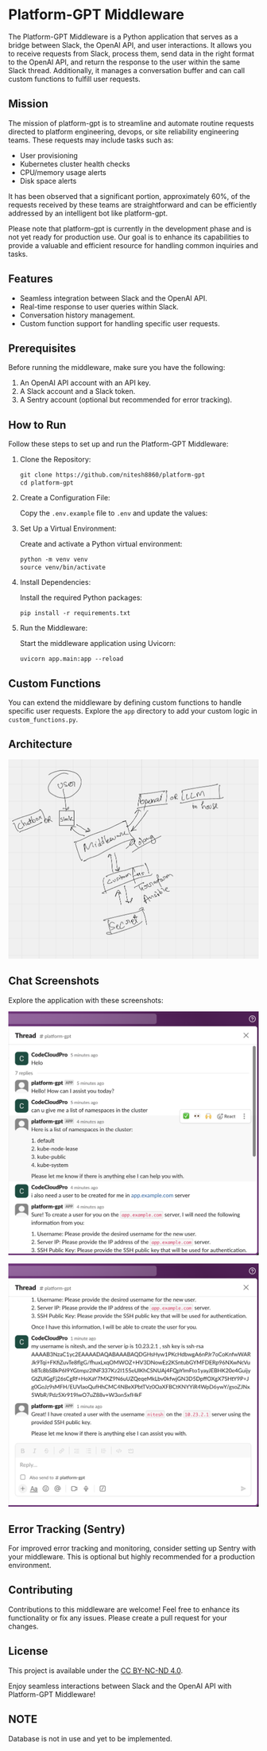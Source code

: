 # Platform-GPT Middleware

The Platform-GPT Middleware is a Python application that serves as a bridge between Slack, the OpenAI API, and user interactions. It allows you to receive requests from Slack, process them, send data in the right format to the OpenAI API, and return the response to the user within the same Slack thread. Additionally, it manages a conversation buffer and can call custom functions to fulfill user requests.

## Mission

The mission of platform-gpt is to streamline and automate routine requests directed to platform engineering, devops, or site reliability engineering teams. These requests may include tasks such as:

- User provisioning
- Kubernetes cluster health checks
- CPU/memory usage alerts
- Disk space alerts

It has been observed that a significant portion, approximately 60%, of the requests received by these teams are straightforward and can be efficiently addressed by an intelligent bot like platform-gpt.

Please note that platform-gpt is currently in the development phase and is not yet ready for production use. Our goal is to enhance its capabilities to provide a valuable and efficient resource for handling common inquiries and tasks.

## Features

- Seamless integration between Slack and the OpenAI API.
- Real-time response to user queries within Slack.
- Conversation history management.
- Custom function support for handling specific user requests.

## Prerequisites

Before running the middleware, make sure you have the following:

1. An OpenAI API account with an API key.
2. A Slack account and a Slack token.
3. A Sentry account (optional but recommended for error tracking).

## How to Run

Follow these steps to set up and run the Platform-GPT Middleware:

1. Clone the Repository:

   ```shell
   git clone https://github.com/nitesh8860/platform-gpt
   cd platform-gpt
   ```

2. Create a Configuration File:

   Copy the `.env.example` file to `.env` and update the values:

3. Set Up a Virtual Environment:

   Create and activate a Python virtual environment:

   ```shell
   python -m venv venv
   source venv/bin/activate
   ```

4. Install Dependencies:

   Install the required Python packages:

   ```shell
   pip install -r requirements.txt
   ```

5. Run the Middleware:

   Start the middleware application using Uvicorn:

   ```shell
   uvicorn app.main:app --reload
   ```

## Custom Functions

You can extend the middleware by defining custom functions to handle specific user requests. Explore the `app` directory to add your custom logic in `custom_functions.py`.

## Architecture

![Screenshot 1](screenshots/3.png)

## Chat Screenshots

Explore the application with these screenshots:

![Screenshot 1](screenshots/1.png)

![Screenshot 2](screenshots/2.png)

## Error Tracking (Sentry)

For improved error tracking and monitoring, consider setting up Sentry with your middleware. This is optional but highly recommended for a production environment.

## Contributing

Contributions to this middleware are welcome! Feel free to enhance its functionality or fix any issues. Please create a pull request for your changes.

## License

This project is available under the [CC BY-NC-ND 4.0](https://creativecommons.org/licenses/by-nc-nd/4.0/).

Enjoy seamless interactions between Slack and the OpenAI API with Platform-GPT Middleware!

## NOTE

Database is not in use and yet to be implemented.

